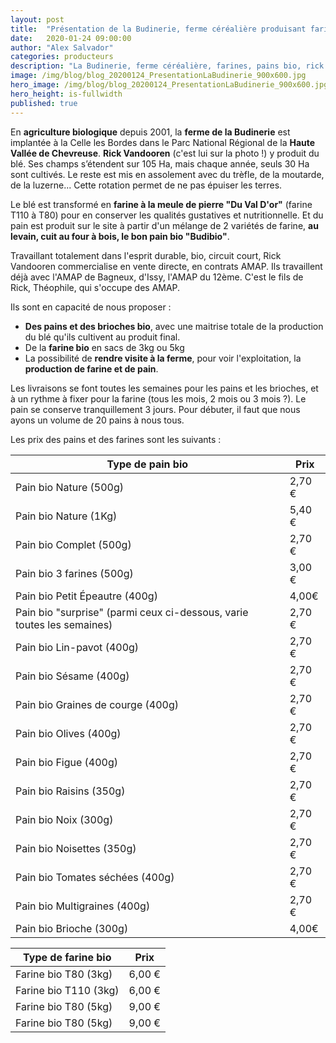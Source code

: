 ```yaml
---
layout: post
title:  "Présentation de la Budinerie, ferme céréalière produisant farines et pains bio"
date:   2020-01-24 09:00:00
author: "Alex Salvador"
categories: producteurs
description: "La Budinerie, ferme céréalière, farines, pains bio, rick Vandooren"
image: /img/blog/blog_20200124_PresentationLaBudinerie_900x600.jpg
hero_image: /img/blog/blog_20200124_PresentationLaBudinerie_900x600.jpg
hero_height: is-fullwidth
published: true
---
```


En **agriculture biologique** depuis 2001, la **ferme de la Budinerie** est implantée à la Celle les Bordes dans le Parc National Régional de la **Haute Vallée de Chevreuse**. **Rick Vandooren** (c'est lui sur la photo !) y produit du blé. Ses champs s’étendent sur 105 Ha, mais chaque année, seuls 30 Ha sont cultivés. Le reste est mis en assolement avec du trèfle, de la moutarde, de la luzerne... Cette rotation permet de ne pas épuiser les terres.  

Le blé est transformé en **farine à la meule de pierre "Du Val D'or"** (farine T110 à T80) pour en conserver les qualités gustatives et nutritionnelle. Et du pain est produit sur le site à partir d'un mélange de 2 variétés de farine, **au levain, cuit au four à bois, le bon pain bio "Budibio"**.

Travaillant totalement dans l'esprit durable, bio, circuit court, Rick Vandooren commercialise en vente directe, en contrats AMAP. Ils travaillent déjà avec l'AMAP de Bagneux, d'Issy, l'AMAP du 12ème. C'est le fils de Rick, Théophile, qui s'occupe des AMAP.

Ils sont en capacité de nous proposer : 
- **Des pains et des brioches bio**, avec une maitrise totale de la production du blé qu'ils cultivent au produit final.
- De la **farine bio** en sacs de 3kg ou 5kg
- La possibilité de **rendre visite à la ferme**, pour voir l'exploitation, la **production de farine et de pain**.

Les livraisons se font toutes les semaines pour les pains et les brioches, et à un rythme à fixer pour la farine (tous les mois, 2 mois ou 3 mois ?). Le pain se conserve tranquillement 3 jours. Pour débuter, il faut que nous ayons un volume de 20 pains à nous tous.

Les prix des pains et des farines sont les suivants : 

|Type de pain bio| Prix|
| --- | --- |
|Pain bio Nature (500g) | 2,70 €|
|Pain bio Nature (1Kg) | 5,40 €|
|Pain bio Complet (500g) | 2,70 €|
|Pain bio 3 farines (500g) | 3,00 €|
|Pain bio Petit Épeautre (400g) | 4,00€|
|Pain bio "surprise" (parmi ceux ci-dessous, varie toutes les semaines) | 2,70 €|
|Pain bio Lin-pavot (400g) | 2,70 €|
|Pain bio Sésame (400g) | 2,70 €|
|Pain bio Graines de courge (400g) | 2,70 €|
|Pain bio Olives (400g) | 2,70 €|
|Pain bio Figue (400g) | 2,70 €|
|Pain bio Raisins (350g) | 2,70 €|
|Pain bio Noix (300g) | 2,70 €|
|Pain bio Noisettes (350g) | 2,70 €|
|Pain bio Tomates séchées (400g) | 2,70 €|
|Pain bio Multigraines (400g) | 2,70 €|
|Pain bio Brioche (300g) | 4,00€|

|Type de farine bio| Prix|
| --- | --- |
|Farine bio T80 (3kg)| 6,00 €|
|Farine bio T110 (3kg)| 6,00 €|
|Farine bio T80 (5kg)| 9,00 €|
|Farine bio T80 (5kg)| 9,00 €|

